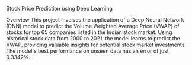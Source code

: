 Stock Price Prediction using Deep Learning

Overview
This project involves the application of a Deep Neural Network (DNN) model to predict the Volume Weighted Average Price (VWAP) 
of stocks for top 65 companies listed in the Indian stock market. Using historical stock data from 2000 to 2021, the model learns to predict 
the VWAP, providing valuable insights for potential stock market investments. The model's best performance on unseen data has an error of just 0.3342%.




